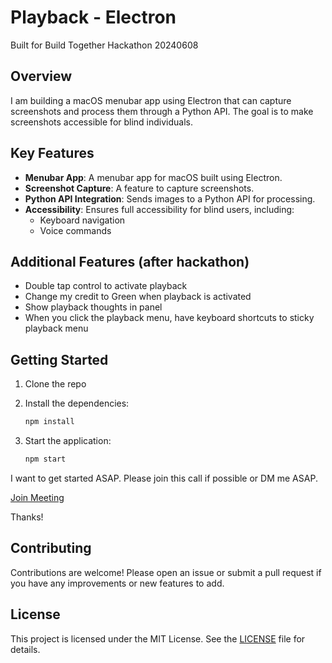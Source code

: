 # Playback - Electron

Built for Build Together Hackathon 20240608

## Overview

I am building a macOS menubar app using Electron that can capture screenshots and process them through a Python API. The goal is to make screenshots accessible for blind individuals.

## Key Features

- **Menubar App**: A menubar app for macOS built using Electron.
- **Screenshot Capture**: A feature to capture screenshots.
- **Python API Integration**: Sends images to a Python API for processing.
- **Accessibility**: Ensures full accessibility for blind users, including:
  - Keyboard navigation
  - Voice commands

## Additional Features (after hackathon)

- Double tap control to activate playback
- Change my credit to Green when playback is activated
- Show playback thoughts in panel
- When you click the playback menu, have keyboard shortcuts to sticky playback menu

## Getting Started

1. Clone the repo

2. Install the dependencies:
    ```bash
    npm install
    ```

3. Start the application:
    ```bash
    npm start
    ```

I want to get started ASAP. Please join this call if possible or DM me ASAP.

[Join Meeting](https://meet.google.com/awm-rnqm-tmz)

Thanks!

## Contributing

Contributions are welcome! Please open an issue or submit a pull request if you have any improvements or new features to add.

## License

This project is licensed under the MIT License. See the [LICENSE](LICENSE) file for details.
